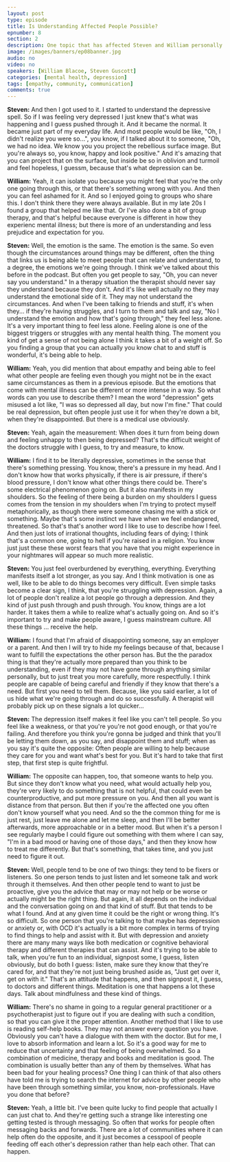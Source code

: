```yaml
---
layout: post
type: episode
title: Is Understanding Affected People Possible?
epnumber: 8
section: 2
description: One topic that has affected Steven and William personally is that of mental health. In this episode they share their personal experiences of suffering, learning, developing and coping.
image: /images/banners/ep08banner.jpg
audio: no
video: no
speakers: [William Blacoe, Steven Guscott]
categories: [mental health, depression]
tags: [empathy, community, communication]
comments: true
---
```


<p><b>Steven:</b> And then
I got used
to it. I started to understand
the depressive spell. So if I was feeling very depressed I just knew
that's what was happening and I guess
pushed through it. And it became the
normal. It became just part of my
everyday life.
And most people would be like, "Oh, I
didn't realize you were so...", you know, if I
talked about it to someone,
"Oh, we had no idea. We know you
you project the
rebellious surface image. But you're
always so, you know, happy and look
positive." And it's amazing that you can
project that on the surface, but inside
be so in oblivion and
turmoil and feel hopeless, I guessm, because that's what depression can be.
</p>

<p><b>William:</b> Yeah, it can isolate you because you might
feel that you're the only one going
through this, or that there's something
wrong with you. And then you can feel
ashamed for it. And so I enjoyed going to
groups who share this. I don't think
there they were always available. But in
my late 20s I found a group that helped
me like that. Or I've also done a bit of
group therapy, and that's helpful because
everyone is different in how they
experienc mental illness; but there is
more of an understanding and less
prejudice and expectation for you.
</p>

<p><b>Steven:</b> Well, the emotion is the same. The emotion
is the same. So even though the
circumstances around things may be
different, often the thing that
links us is being able to meet people
that can relate and understand, to a
degree, the emotions we're going through.
I think we've talked
about this before in the podcast. But
often you get people to say, "Oh, you can
never say you understand." In a therapy
situation the therapist should never say
they understand because they don't. And
it's like well actually no they may
understand the emotional side of it. They
may not understand the circumstances. And
when I've been talking to friends and
stuff, it's when they... if
they're having struggles, and I
turn to them and talk and say, "No I
understand the emotion and how that's
going through," they feel less alone. It's
a very important thing to feel less
alone. Feeling alone is
one of the biggest triggers or
struggles with any mental health thing.
The moment you kind of get a sense of
not being alone I think it takes a bit
of a weight off. So you finding a group
that you can actually you know chat to
and stuff is wonderful, it's being able to help.
</p>

<p><b>William:</b> Yeah, you did mention that about empathy
and being able to feel what other people
are feeling even though you might not be
in the exact same circumstances as them
in a previous episode. But the emotions
that come with mental illness can be
different or more intense in a way. So
what words can you use to describe
them? I mean the word "depression" gets
misused a lot like, "I was so depressed
all day, but now I'm fine." That could be
real depression, but often people just
use it for when they're down a bit, when
they're disappointed. But there is a
medical use obviously.
</p>

<p><b>Steven:</b> Yeah, again the
measurement: When does it turn
from being down and feeling unhappy to
then being depressed? That's
the difficult weight of the doctors
struggle with I guess, to try and measure, to know.
</p>

<p><b>William:</b> I find it to be literally
depressive, sometimes in the sense that
there's something pressing. You know,
there's a pressure in my head. And I
don't know how that works physically, if
there is air pressure, if there's blood
pressure, I don't know what other things
there could be.
There's some electrical phenomenon going
on. But it also manifests in my
shoulders. So the feeling of there being
a burden on my shoulders I guess comes
from the tension in my shoulders when
I'm trying to protect myself metaphorically,
as though there were someone
chasing me with a stick or something.
Maybe that's some instinct we have when
we feel endangered, threatened. So that's
that's another word I like to use to
describe how I feel. And then just lots
of irrational thoughts, including fears
of dying; I think that's a common one,
going to hell if you're raised in a
religion. You know just just these these
worst fears that you have that you might
experience in your nightmares will
appear so much more realistic.
</p>

<p><b>Steven:</b> You just feel
overburdened by everything, everything.
Everything manifests itself a lot
stronger, as you say. And I think
motivation is one as well, like to be
able to do things becomes very
difficult. Even simple tasks become
a clear sign, I think, that you're
struggling with depression. Again,
a lot of people don't realize a lot people go through a depression.
And they kind of just push through
and push through. You know, things are a
lot harder. It takes them a while to
realize what's actually going on. And so
it's important to try and make people
aware, I guess mainstream culture. All
these things ... receive
the help.
</p>

<p><b>William:</b> I found that I'm afraid of
disappointing someone, say an employer or
a parent. And then I will try to hide my
feelings because of that,
because I want to fulfill the
expectations the other person has.
But the the paradox thing is that
they're actually more prepared than you
think to be understanding, even if they
may not have gone through anything
similar personally, but to just treat you
more carefully, more respectfully. I think people are
capable of being careful and friendly if
they know that there's a need. But first
you need to tell them. Because, like you
said earlier, a lot of us hide what we're
going through and do so successfully. A
therapist will probably pick up on these
signals a lot quicker...
</p>

<p><b>Steven:</b> The depression itself makes it feel like you
can't tell people. So you feel like a
weakness, or that you're you're not good
enough, or that you're failing. And
therefore you think you're
gonna be judged and think that you'll be
letting them down, as you say, and disappoint
them and stuff; when as you say it's
quite the opposite: Often people are
willing to help because they care for
you and want what's best for you. But it's
hard to take that first step,
that first step is quite frightful.
</p>

<p><b>William:</b> The opposite can happen, too, that someone
wants to help you. But since they don't
know what you need, what would actually
help you, they're very likely to do
something that is not helpful, that could
even be counterproductive, and put more
pressure on you. And then all you want is
distance from that person. But
then if you're the affected one you
often don't know yourself what you need.
And so the the common thing for me is
just rest, just leave me alone and let me
sleep, and then I'll be better afterwards,
more approachable or in a better mood.
But when it's a person I see regularly
maybe I could figure out something with
them where I can say, "I'm in a bad mood or having one of those
days," and then they know how to treat me
differently. But that's something, that
takes time, and you just need to figure it
out.
</p>

<p><b>Steven:</b> Well, people tend to be one of two
things: they tend to be fixers or
listeners. So one person tends to just
listen and let someone
talk and work through it themselves. And
then other people tend to want to
just be proactive, give you the
advice that may or may not help or be
worse or actually might be the right
thing. But again, it all depends on the
individual and the conversation going on
and that kind of stuff. But that tends to
be what I found. And at any given time it
could be the right or wrong thing. It's
so difficult. So one person that you're
talking to that maybe has depression or
anxiety or, with OCD it's actually is a bit
more complex in terms of trying to find
things to help and assist with it. But with
depression and anxiety there are many many
ways like both medication or cognitive
behavioral therapy and different
therapies that can assist. And it's
trying to be able to talk, when you're
fun to an individual, signpost some, I
guess, listen obviously, but do both I
guess: listen, make sure they know that
they're cared for, and that they're not just being
brushed aside as, "Just get over it,
get on with it." That's an attitude that
happens, and then signpost it, I guess, to
doctors and different things.
Meditation is one that happens a lot
these days.
Talk about mindfulness and these kind of
things.
</p>

<p><b>William:</b> There's no shame in going to a
regular general practitioner or a
psychotherapist just to figure out if
you are dealing with such a condition,
so that you can give it the proper
attention. Another method that I like to
use is reading self-help books. They
may not answer every question you have.
Obviously you can't have a dialogue with
them with the doctor. But for
me, I love to absorb information and
learn a lot. So it's a good way
for me to reduce that uncertainty and
that feeling of being overwhelmed. So
a combination of medicine, therapy
and books and meditation is good.
The combination is usually better
than any of them by themselves. What
has been bad for your healing process?
One thing I can think of that also
others have told me is trying to search
the internet for advice by other people
who have been through something similar, you know, non-professionals.
Have you done
that before?
</p>

<p><b>Steven:</b> Yeah, a little bit. I've been
quite lucky to find people that actually
I can just chat to. And they're getting
such a strange like interesting one
getting tested is through messaging. So
often that works for people often
messaging backs and forwards. There are a
lot of communities where it can help
often do the opposite, and it just
becomes a cesspool of people feeding off
each other's depression rather than help
each other. That can happen.
</p>